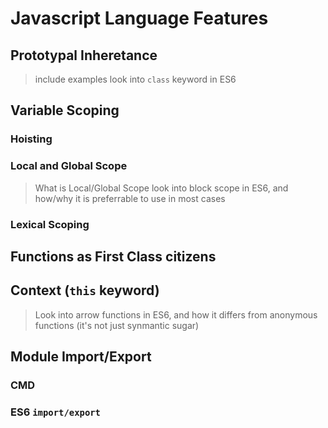 # Javascript Language Features

## Prototypal Inheretance
> include examples
> look into `class` keyword in ES6

## Variable Scoping
### Hoisting

### Local and Global Scope
> What is Local/Global Scope
> look into block scope in ES6, and how/why it is preferrable to use in most cases

### Lexical Scoping

## Functions as First Class citizens

## Context (`this` keyword)
> Look into arrow functions in ES6, and how it differs from anonymous functions (it's not just synmantic sugar)

## Module Import/Export
### CMD

### ES6 `import/export`